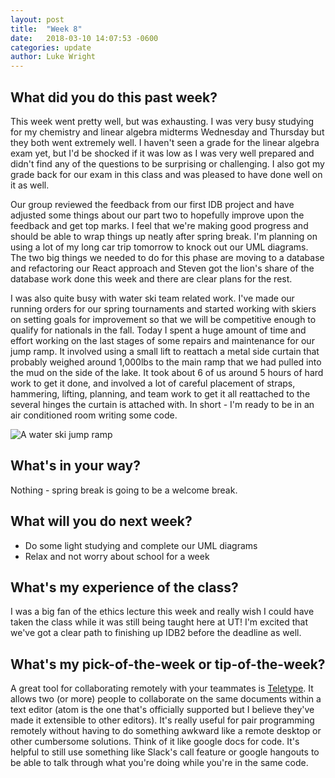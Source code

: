 ```yaml
---
layout: post
title:  "Week 8"
date:   2018-03-10 14:07:53 -0600
categories: update
author: Luke Wright
---
```

## What did you do this past week?

This week went pretty well, but was exhausting. I was very busy studying for my chemistry and linear algebra midterms Wednesday and Thursday but they both went extremely well. I haven't seen a grade for the linear algebra exam yet, but I'd be shocked if it was low as I was very well prepared and didn't find any of the questions to be surprising or challenging. I also got my grade back for our exam in this class and was pleased to have done well on it as well.

Our group reviewed the feedback from our first IDB project and have adjusted some things about our part two to hopefully improve upon the feedback and get top marks. I feel that we're making good progress and should be able to wrap things up neatly after spring break. I'm planning on using a lot of my long car trip tomorrow to knock out our UML diagrams. The two big things we needed to do for this phase are moving to a database and refactoring our React approach and Steven got the lion's share of the database work done this week and there are clear plans for the rest.

I was also quite busy with water ski team related work. I've made our running orders for our spring tournaments and started working with skiers on setting goals for improvement so that we will be competitive enough to qualify for nationals in the fall. Today I spent a huge amount of time and effort working on the last stages of some repairs and maintenance for our jump ramp. It involved using a small lift to reattach a metal side curtain that probably weighed around 1,000lbs to the main ramp that we had pulled into the mud on the side of the lake. It took about 6 of us around 5 hours of hard work to get it done, and involved a lot of careful placement of straps, hammering, lifting, planning, and team work to get it all reattached to the several hinges the curtain is attached with. In short - I'm ready to be in an air conditioned room writing some code.

![A water ski jump ramp](https://spencerpullen.com/wp-content/uploads/2012/09/orlando_off-the-ramp.jpg)

## What's in your way?

Nothing - spring break is going to be a welcome break.

## What will you do next week?

* Do some light studying and complete our UML diagrams
* Relax and not worry about school for a week

## What's my experience of the class?

I was a big fan of the ethics lecture this week and really wish I could have taken the class while it was still being taught here at UT! I'm excited that we've got a clear path to finishing up IDB2 before the deadline as well.

## What's my pick-of-the-week or tip-of-the-week?

A great tool for collaborating remotely with your teammates is [Teletype](https://teletype.atom.io/). It allows two (or more) people to collaborate on the same documents within a text editor (atom is the one that's officially supported but I believe they've made it extensible to other editors). It's really useful for pair programming remotely without having to do something awkward like a remote desktop or other cumbersome solutions. Think of it like google docs for code. It's helpful to still use something like Slack's call feature or google hangouts to be able to talk through what you're doing while you're in the same code.
